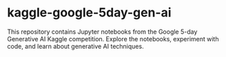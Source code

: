 # kaggle-google-5day-gen-ai
This repository contains Jupyter notebooks from the Google 5-day Generative AI Kaggle competition. Explore the notebooks, experiment with code, and learn about generative AI techniques.
